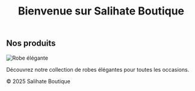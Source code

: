 <!DOCTYPE html>
<html lang="fr">
<head>
    <meta charset="UTF-8">
    <title>Salihate Boutique</title>
    <link rel="stylesheet" href="style.css">
</head>
<body>
    <header>
        <h1>Bienvenue sur Salihate Boutique</h1>
    </header>
    <main>
        <section class="presentation">
            <h2>Nos produits</h2>
            <img src="images/robe1.jpg" alt="Robe élégante" class="produit-img">
            <p>Découvrez notre collection de robes élégantes pour toutes les occasions.</p>
        </section>
    </main>
    <footer>
        <p>&copy; 2025 Salihate Boutique</p>
    </footer>
</body>
</html>